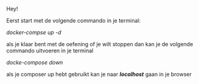 Hey!

Eerst start met de volgende commando in je terminal:

*docker-compse up -d*

als je klaar bent met de oefening of je wilt stoppen dan kan je de volgende commando uitvoeren in je terminal

*docke-compose down*

als je composer up hebt gebruikt kan je naar *<b>localhost</b>* gaan in je browser